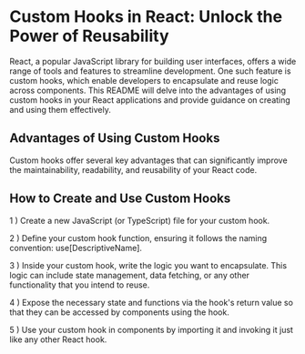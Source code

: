 
# Custom Hooks in React: Unlock the Power of Reusability
React, a popular JavaScript library for building user interfaces, offers a wide range of tools and features to streamline development. One such feature is custom hooks, which enable developers to encapsulate and reuse logic across components. This README will delve into the advantages of using custom hooks in your React applications and provide guidance on creating and using them effectively.

 
## Advantages of Using Custom Hooks
Custom hooks offer several key advantages that can significantly improve the maintainability, readability, and reusability of your React code.

## How to Create and Use Custom Hooks

1 ) Create a new JavaScript (or TypeScript) file for your custom hook.

2 ) Define your custom hook function, ensuring it follows the naming convention: use[DescriptiveName].

3 ) Inside your custom hook, write the logic you want to encapsulate. This logic can include state management, data fetching, or any other functionality that you intend to reuse.

4 ) Expose the necessary state and functions via the hook's return value so that they can be accessed by components using the hook.

5 ) Use your custom hook in components by importing it and invoking it just like any other React hook.
